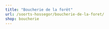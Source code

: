 ```yaml
---
title: "Boucherie de la forêt"
url: /soorts-hossegor/boucherie-de-la-foret/
shop: boucherie
---
```

